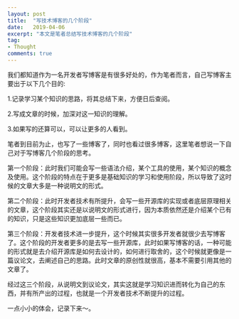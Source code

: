 ```yaml
---
layout: post
title:  "写技术博客的几个阶段"
date:   2019-04-06
excerpt: "本文是笔者总结写技术博客的几个阶段"
tag:
- Thought
comments: true
---
```


我们都知道作为一名开发者写博客是有很多好处的，作为笔者而言，自己写博客主要出于以下几个目的:

1.记录学习某个知识的思路，将其总结下来，方便日后查阅。

2.写成文章的时候，加深对这一知识的理解。

3.如果写的还算可以，可以让更多的人看到。

笔者到目前为止，也写了一些博客了，同时也看过很多博客，这里笔者想说一下自己对于写博客几个阶段的思考。

第一个阶段：此时我们可能会写一些语法介绍，某个工具的使用，某个知识的概念及使用。这个阶段的特点在于更多是基础知识的学习和使用阶段，所以导致了这时候的文章大多是一种说明文的形式。

第二个阶段：此时开发者技术有所提升，会写一些开源库的实现或者底层原理相关的文章，这个阶段其实还是以说明文的形式进行，因为本质依然还是介绍某个已有的知识，只是这些知识更加底层一些而已。

第三个阶段：开发者技术进一步提升，这个时候其实很多开发者就很少去写博客了。这个阶段的开发者更多的是去写一些开源库，此时如果写博客的话，一种可能的形式就是去介绍开源库是如何去设计的，如何进行取舍的，这个时候就更像是一篇议论文，去阐述自己的思路。此时文章的原创性就很高，基本不需要引用其他的文章了。

经过这三个阶段，从说明文到议论文，其实这就是学习知识进而转化为自己的东西，并有所产出的过程，也就是一个开发者技术不断提升的过程。

一点小小的体会，记录下来～。
